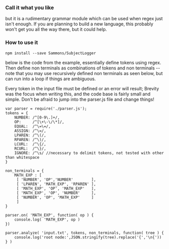 ### Call it what you like

but it is a rudimentary grammar module which can be used when regex just isn't enough.
If you are planning to build a new language, this probably won't get you all the way there, but
it could help.

### How to use it

`npm install --save Sammons/SubjectLogger`

below is the code from the example, essentially define tokens using regex. Then define non terminals as combinations of tokens and non terminals -- note that you may use recursively defined non terminals as seen below, but can run into a loop if things are ambiguous.

Every token in the input file must be defined or an error will result; Brevity was the focus when writing this, and the code base is fairly small and simple. Don't be afraid to jump into the parser.js file and change things!

    var parser = require('./parser.js');
    tokens = {
	    NUMBER: /^[0-9\.]+/,
	    OP:     /^[\+\-\/\*]/,
	    EQUAL:  /^\=\=/,
	    ASSIGN: /^\=/,
	    LPAREN: /^\(/,
	    RPAREN: /^\)/,
	    LCURL:  /^\{/,
	    RCURL:  /^\}/,
	    IGNORE: /^\s/ //necessary to delimit tokens, not tested with other than whitespace
    }
    
    non_terminals = {
	    MATH_EXP : [ 
	     [ 'NUMBER', 'OP','NUMBER'        ],
	     [ 'LPAREN', 'MATH_EXP', 'RPAREN' ],
	     [ 'MATH_EXP', 'OP', 'MATH_EXP'   ],
	     [ 'MATH_EXP', 'OP', 'NUMBER'     ],
	     [ 'NUMBER', 'OP', 'MATH_EXP'     ] 
	     ]
    }
    
    parser.on( 'MATH_EXP', function( op ) {
	    console.log( 'MATH_EXP', op )
    })
    
    parser.analyze( 'input.txt', tokens, non_terminals, function( tree ) {
	    console.log('root node:',JSON.stringify(tree).replace('{','\n{'))
    } )
